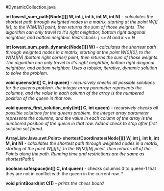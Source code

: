 #DynamicCollection.java

**int lowest_sum_path(Node[][] W, int j, int k, int M, int N)** - *calculates the shortest path through weighted nodes in a matrix, 
starting at the point W[j][k], to the W[M][N] point, then returns the sum of those weights. The algorithm can only travel to
it's right neightbor, bottom right diagonal neightbor, and bottom neighbor. Restrictions: j <= M and k <= N*

**int lowest_sum_path_dynamic(Node[][] W)** - *calculates the shortest path through weighted nodes in a matrix, 
starting at the point W[0][0], to the W[M][N] (bottom right corner) point, then returns the sum of those weights. The algorithm can only travel to it's right neightbor, bottom right diagonal neightbor, and bottom neighbor. Uses a tabular, iterative, dynamic solution to solve the problem.*

**void queens(int[] C, int queen)** - 
*recursively checks all possible solutions for the queens problem.
the integer array parameter represents the columns, and the value in
each column of the array is the numbered position of the queen in
that row.*

**void queens_first_solution_only(int[] C, int queen)** - 
*recursively checks all possible solutions for the queens problem.
the integer array parameter represents the columns, and the value in
each column of the array is the numbered position of the queen in
that row. Added check to stop after first solution set found.*

**ArrayList<Java.awt.Point> shortestCoordinates(Node[][] W, int j, int k, int M, int N)** - *calculates the shortest path through weighted nodes in a matrix, 
starting at the point W[j][k], to the W[M][N] point, then returns all of the Points along the path. Running time and restrictions
are the same as shortestPath()*

**boolean safespace(int[] C, int queen)** - checks columns 0 to queen-1 that they are not in conflict with the queen
in the current row. *

**void printBoard(int C[])** - *prints the chess board*
